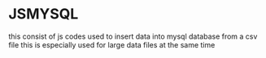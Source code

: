 # JSMYSQL
this consist of js codes used to insert data into mysql database from a csv file
this is especially used for large data files at the same time
